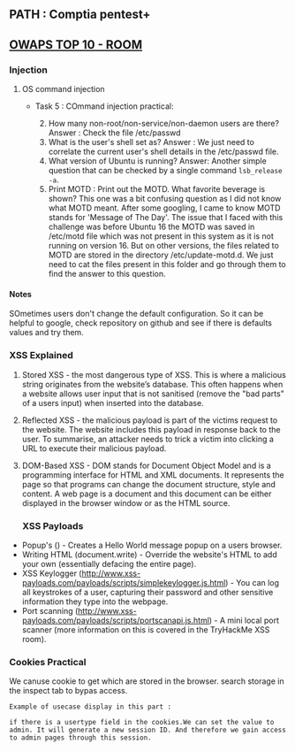 ## PATH : Comptia pentest+

## [OWAPS TOP 10 - ROOM](https://tryhackme.com/room/owasptop10)

### Injection
1.  OS command injection
    * Task 5 : COmmand injection practical: 

         2. How many non-root/non-service/non-daemon users are there?
            Answer : Check the file /etc/passwd
        4. What is the user's shell set as?
            Answer : We just need to correlate the current user's shell details in the /etc/passwd file.
        5. What version of Ubuntu is running?
            Answer: Another simple question that can be checked by a single command `lsb_release -a`.
        6. Print MOTD :
        Print out the MOTD. What favorite beverage is shown?
        This one was a bit confusing question as I did not know what MOTD meant. After some googling, I came to know MOTD stands for 'Message of The Day'. The issue that I faced with this challenge was before Ubuntu 16 the MOTD was saved in /etc/motd file which was not present in this system as it is not running on version 16. But on other versions, the files related to MOTD are stored in the directory /etc/update-motd.d. We just need to cat the files present in this folder and go through them to find the answer to this question.


####  Notes 

SOmetimes users don't change the default configuration. So it can be helpful to google, check repository on github and see if there is defaults values and try them.

### XSS Explained
1. Stored XSS - the most dangerous type of XSS. This is where a malicious string originates from the website’s database. This often happens when a website allows user input that is not sanitised (remove the "bad parts" of a users input) when inserted into the database.
2. Reflected XSS - the malicious payload is part of the victims request to the website. The website includes this payload in response back to the user. To summarise, an attacker needs to trick a victim into clicking a URL to execute their malicious payload.
3. DOM-Based XSS - DOM stands for Document Object Model and is a programming interface for HTML and XML documents. It represents the page so that programs can change the document structure, style and content. A web page is a document and this document can be either displayed in the browser window or as the HTML source.

    ### XSS Payloads
* Popup's (<script>alert(“Hello World”)</script>) - Creates a Hello World message popup on a users browser.
* Writing HTML (document.write) - Override the website's HTML to add your own (essentially defacing the entire page).
* XSS Keylogger (http://www.xss-payloads.com/payloads/scripts/simplekeylogger.js.html) - You can log all keystrokes of a user, capturing their password and other sensitive information they type into the webpage.
* Port scanning (http://www.xss-payloads.com/payloads/scripts/portscanapi.js.html) - A mini local port scanner (more information on this is covered in the TryHackMe XSS room).


### Cookies Practical
We canuse cookie to get which are stored in the browser. search storage in the inspect  tab to bypas access.

    Example of usecase display in this part : 

    if there is a usertype field in the cookies.We can set the value to admin. It will generate a new session ID. And therefore we gain access to admin pages through this session.


 

